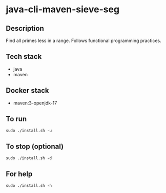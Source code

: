 # java-cli-maven-sieve-seg

## Description
Find all primes less in a range. Follows functional programming practices.

## Tech stack
- java
- maven

## Docker stack
- maven:3-openjdk-17

## To run
`sudo ./install.sh -u`

## To stop (optional)
`sudo ./install.sh -d`

## For help
`sudo ./install.sh -h`